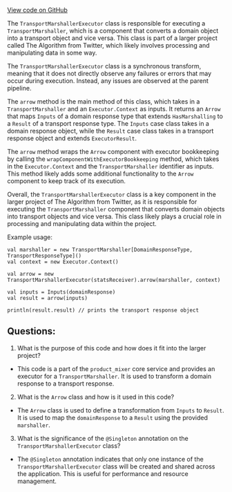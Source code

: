 [View code on GitHub](https://github.com/misbahsy/the-algorithm/product-mixer/core/src/main/scala/com/twitter/product_mixer/core/service/transport_marshaller_executor/TransportMarshallerExecutor.scala)

The `TransportMarshallerExecutor` class is responsible for executing a `TransportMarshaller`, which is a component that converts a domain object into a transport object and vice versa. This class is part of a larger project called The Algorithm from Twitter, which likely involves processing and manipulating data in some way.

The `TransportMarshallerExecutor` class is a synchronous transform, meaning that it does not directly observe any failures or errors that may occur during execution. Instead, any issues are observed at the parent pipeline. 

The `arrow` method is the main method of this class, which takes in a `TransportMarshaller` and an `Executor.Context` as inputs. It returns an `Arrow` that maps `Inputs` of a domain response type that extends `HasMarshalling` to a `Result` of a transport response type. The `Inputs` case class takes in a domain response object, while the `Result` case class takes in a transport response object and extends `ExecutorResult`.

The `arrow` method wraps the `Arrow` component with executor bookkeeping by calling the `wrapComponentWithExecutorBookkeeping` method, which takes in the `Executor.Context` and the `TransportMarshaller` identifier as inputs. This method likely adds some additional functionality to the `Arrow` component to keep track of its execution.

Overall, the `TransportMarshallerExecutor` class is a key component in the larger project of The Algorithm from Twitter, as it is responsible for executing the `TransportMarshaller` component that converts domain objects into transport objects and vice versa. This class likely plays a crucial role in processing and manipulating data within the project. 

Example usage:

```
val marshaller = new TransportMarshaller[DomainResponseType, TransportResponseType]()
val context = new Executor.Context()

val arrow = new TransportMarshallerExecutor(statsReceiver).arrow(marshaller, context)

val inputs = Inputs(domainResponse)
val result = arrow(inputs)

println(result.result) // prints the transport response object
```
## Questions: 
 1. What is the purpose of this code and how does it fit into the larger project?
- This code is a part of the `product_mixer` core service and provides an executor for a `TransportMarshaller`. It is used to transform a domain response to a transport response. 

2. What is the `Arrow` class and how is it used in this code?
- The `Arrow` class is used to define a transformation from `Inputs` to `Result`. It is used to map the `domainResponse` to a `Result` using the provided `marshaller`.

3. What is the significance of the `@Singleton` annotation on the `TransportMarshallerExecutor` class?
- The `@Singleton` annotation indicates that only one instance of the `TransportMarshallerExecutor` class will be created and shared across the application. This is useful for performance and resource management.